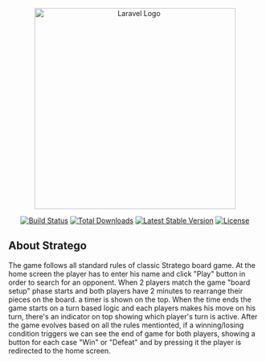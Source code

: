 <p align="center"><a href="https://laravel.com" target="_blank"><img src="https://raw.githubusercontent.com/laravel/art/master/logo-lockup/5%20SVG/2%20CMYK/1%20Full%20Color/laravel-logolockup-cmyk-red.svg" width="400" alt="Laravel Logo"></a></p>

<p align="center">
<a href="https://github.com/laravel/framework/actions"><img src="https://github.com/laravel/framework/workflows/tests/badge.svg" alt="Build Status"></a>
<a href="https://packagist.org/packages/laravel/framework"><img src="https://img.shields.io/packagist/dt/laravel/framework" alt="Total Downloads"></a>
<a href="https://packagist.org/packages/laravel/framework"><img src="https://img.shields.io/packagist/v/laravel/framework" alt="Latest Stable Version"></a>
<a href="https://packagist.org/packages/laravel/framework"><img src="https://img.shields.io/packagist/l/laravel/framework" alt="License"></a>
</p>

## About Stratego

The game follows all standard rules of classic Stratego board game. At the home screen the player has to enter his name and click "Play" button in order to search for an opponent. When 2 players match the game "board setup" phase starts and both players have 2 minutes to rearrange their pieces on the board. a timer is shown on the top. When the time ends the game starts on a turn based logic and each players makes his move on his turn, there's an indicator on top showing which player's turn is active. After the game evolves based on all the rules mentionted, if a winning/losing condition triggers we can see the end of game for both players, showing a button for each case "Win" or "Defeat" and by pressing it the player is redirected to the home screen.
